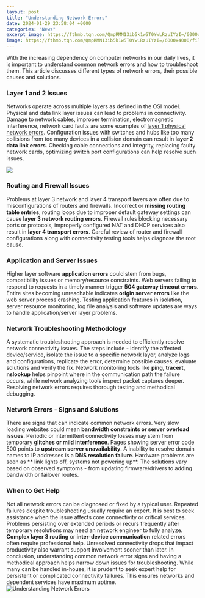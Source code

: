 ```yaml
---
layout: post
title: "Understanding Network Errors"
date: 2024-01-29 23:58:04 +0000
categories: "News"
excerpt_image: https://fthmb.tqn.com/QmpRMN13ib5k1w5T0YwLRzuIYzI=/6000x4000/filters:fill(auto,1)/error-in-a-binary-code-157610218-593c6cf53df78c537b487009.jpg
image: https://fthmb.tqn.com/QmpRMN13ib5k1w5T0YwLRzuIYzI=/6000x4000/filters:fill(auto,1)/error-in-a-binary-code-157610218-593c6cf53df78c537b487009.jpg
---
```


With the increasing dependency on computer networks in our daily lives, it is important to understand common network errors and how to troubleshoot them. This article discusses different types of network errors, their possible causes and solutions.
### Layer 1 and 2 Issues
Networks operate across multiple layers as defined in the OSI model. Physical and data link layer issues can lead to problems in connectivity. Damage to network cables, improper termination, electromagnetic interference, network card faults are some examples of [layer 1 physical network errors](https://store.fi.io.vn/womens-girl-moldovan-moldova-flag-unicorn-women-2). Configuration issues with switches and hubs like too many collisions from too many devices in a collision domain can result in **layer 2 data link errors**. Checking cable connections and integrity, replacing faulty network cards, optimizing switch port configurations can help resolve such issues.

![](https://www.pcerror-fix.com/wp-content/uploads/2014/12/common-network-errors-copy-768x578.png)
### Routing and Firewall Issues 
Problems at layer 3 network and layer 4 transport layers are often due to misconfigurations of routers and firewalls. Incorrect or **missing routing table entries**, routing loops due to improper default gateway settings can cause **layer 3 network routing errors**. Firewall rules blocking necessary ports or protocols, improperly configured NAT and DHCP services also result in **layer 4 transport errors**. Careful review of router and firewall configurations along with connectivity testing tools helps diagnose the root cause.
### Application and Server Issues
Higher layer software **application errors** could stem from bugs, compatibility issues or memory/resource constraints. Web servers failing to respond to requests in a timely manner trigger **504 gateway timeout errors**. Entire sites becoming unreachable indicates **origin server errors** like the web server process crashing. Testing application features in isolation, server resource monitoring, log file analysis and software updates are ways to handle application/server layer problems.
### Network Troubleshooting Methodology
A systematic troubleshooting approach is needed to efficiently resolve network connectivity issues. The steps include - identify the affected device/service, isolate the issue to a specific network layer, analyze logs and configurations, replicate the error, determine possible causes, evaluate solutions and verify the fix. Network monitoring tools like **ping, tracert, nslookup** helps pinpoint where in the communication path the failure occurs, while network analyzing tools inspect packet captures deeper. Resolving network errors requires thorough testing and methodical debugging.
### Network Errors - Signs and Solutions
There are signs that can indicate common network errors. Very slow loading websites could mean **bandwidth constraints or server overload issues**. Periodic or intermittent connectivity losses may stem from temporary **glitches or mild interference**. Pages showing server error code 500 points to **upstream server unavailability**. A inability to resolve domain names to IP addresses is a **DNS resolution failure**. Hardware problems are seen as ** link lights off, systems not powering up**. The solutions vary based on observed symptoms - from updating firmware/drivers to adding bandwidth or failover routes.
### When to Get Help
Not all network errors can be diagnosed or fixed by a typical user. Repeated failures despite troubleshooting usually require an expert. It is best to seek assistance when the issue affects core connectivity or critical services. Problems persisting over extended periods or recurs frequently after temporary resolutions may need an network engineer to fully analyze. **Complex layer 3 routing** or **inter-device communication** related errors often require professional help. Unresolved connectivity drops that impact productivity also warrant support involvement sooner than later.
In conclusion, understanding common network error signs and having a methodical approach helps narrow down issues for troubleshooting. While many can be handled in-house, it is prudent to seek expert help for persistent or complicated connectivity failures. This ensures networks and dependent services have maximum uptime.
![Understanding Network Errors](https://fthmb.tqn.com/QmpRMN13ib5k1w5T0YwLRzuIYzI=/6000x4000/filters:fill(auto,1)/error-in-a-binary-code-157610218-593c6cf53df78c537b487009.jpg)